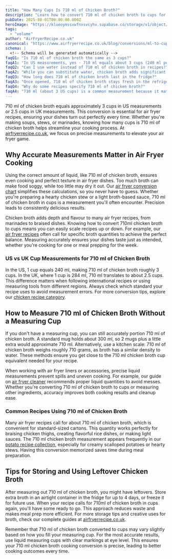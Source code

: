 ```yaml
---
title: "How Many Cups Is 710 ml of Chicken Broth?"
description: "Learn how to convert 710 ml of chicken broth to cups for perfect recipes every time. Get precise measurements for cooking and baking in minutes."
pubDate: 2025-08-01T00:00:00.000Z
heroImage: "https://klueoymssxwfnxsvcyhv.supabase.co/storage/v1/object/public/Shmucket/how-many-cups-is-710-ml-of-chicken-broth.webp"
tags:
  - "volume"
author: "AirFryerRecipe.co.uk"
canonical: "https://www.airfryerrecipe.co.uk/blog/conversions/ml-to-cups/how-many-cups-is-710-ml-of-chicken-broth"
schema: |
  <!-- Schema will be generated automatically -->
faqQ1: "Is 710 ml of chicken broth the same as 3 cups?"
faqA1: "In US measurements, yes - 710 ml equals about 3 cups (240 ml per cup). However, in UK measurements, 710 ml is approximately 2.5 cups (284 ml per cup). Always check which measurement system your recipe uses for accuracy."
faqQ2: "Can I use water instead of 710 ml of chicken broth in recipes?"
faqA2: "While you can substitute water, chicken broth adds significant flavour. If replacing 710 ml of chicken broth with water, consider adding herbs, spices, or a bouillon cube to maintain taste. The liquid volume remains the same at 3 US cups or 2.5 UK cups."
faqQ3: "How long does 710 ml of chicken broth last in the fridge?"
faqA3: "Once opened, 710 ml of chicken broth stays fresh in the refrigerator for 3-4 days in a sealed container. For longer storage, freeze it in measured portions (like the 3 cup/710 ml quantity) for up to 3 months. Thaw overnight before using."
faqQ4: "Why do some recipes specify 710 ml of chicken broth?"
faqA4: "710 ml (about 3 US cups) is a common measurement because it matches standard broth carton sizes. This quantity works well for braising, soups, and sauces in air fryer cooking. It provides enough liquid for flavour without making dishes too watery."
---
```

<p>710 ml of chicken broth equals approximately 3 cups in US measurements or 2.5 cups in UK measurements. This conversion is essential for air fryer recipes, ensuring your dishes turn out perfectly every time. Whether you're making soups, stews, or marinades, knowing how many cups is 710 ml of chicken broth helps streamline your cooking process. At <a href=https://www.airfryerrecipe.co.uk>airfryerrecipe.co.uk</a>, we focus on precise measurements to elevate your air fryer game.</p>

<h2>Why Accurate Measurements Matter in Air Fryer Cooking</h2>
<p>Using the correct amount of liquid, like 710 ml of chicken broth, ensures even cooking and perfect texture in air fryer dishes. Too much broth can make food soggy, while too little may dry it out. Our <a href=https://www.airfryerrecipe.co.uk/air-fryer-conversion-chart>air fryer conversion chart</a> simplifies these calculations, so you never have to guess. Whether you're preparing a hearty chicken stew or a light broth-based sauce, 710 ml of chicken broth in cups is a measurement you'll often encounter. Precision leads to consistently delicious results.</p>

<p>Chicken broth adds depth and flavour to many air fryer recipes, from marinades to braised dishes. Knowing how to convert 710ml chicken broth to cups means you can easily scale recipes up or down. For example, our <a href=https://www.airfryerrecipe.co.uk/recipes>air fryer recipes</a> often call for specific broth quantities to achieve the perfect balance. Measuring accurately ensures your dishes taste just as intended, whether you're cooking for one or meal prepping for the week.</p>

<h3>US vs UK Cup Measurements for 710 ml of Chicken Broth</h3>
<p>In the US, 1 cup equals 240 ml, making 710 ml of chicken broth roughly 3 cups. In the UK, where 1 cup is 284 ml, 710 ml translates to about 2.5 cups. This difference matters when following international recipes or using measuring tools from different regions. Always check which standard your recipe uses to avoid measurement errors. For more conversion tips, explore our <a href=https://www.airfryerrecipe.co.uk/recipe-category/chicken>chicken recipe category</a>.</p>

<h2>How to Measure 710 ml of Chicken Broth Without a Measuring Cup</h2>
<p>If you don't have a measuring cup, you can still accurately portion 710 ml of chicken broth. A standard mug holds about 300 ml, so 2 mugs plus a little extra would approximate 710 ml. Alternatively, use a kitchen scale: 710 ml of chicken broth weighs roughly 710 grams, as broth has a similar density to water. These methods ensure you get close to the 710 ml chicken broth cup equivalent needed for your recipe.</p>

<p>When working with air fryer liners or accessories, precise liquid measurements prevent spills and uneven cooking. For example, our guide on <a href=https://www.airfryerrecipe.co.uk/air-fryer-cleaner>air fryer cleaner</a> recommends proper liquid quantities to avoid messes. Whether you're converting 710 ml of chicken broth to cups or measuring other ingredients, accuracy improves both cooking results and cleanup ease.</p>

<h3>Common Recipes Using 710 ml of Chicken Broth</h3>
<p>Many air fryer recipes call for about 710 ml of chicken broth, which is convenient for standard-sized cartons. This quantity works perfectly for braising chicken thighs, creating flavorful rice dishes, or making light sauces. The 710 ml chicken broth measurement appears frequently in our <a href=https://www.airfryerrecipe.co.uk/recipe-category/potatoes>potato recipe collection</a>, especially for creamy scalloped potatoes or hearty stews. Having this conversion memorized saves time during meal preparation.</p>

<h2>Tips for Storing and Using Leftover Chicken Broth</h2>
<p>After measuring out 710 ml of chicken broth, you might have leftovers. Store extra broth in an airtight container in the fridge for up to 4 days, or freeze it for future use. When your recipe calls for 710ml of chicken broth in cups again, you'll have some ready to go. This approach reduces waste and makes meal prep more efficient. For more storage tips and creative uses for broth, check our complete guides at <a href=https://www.airfryerrecipe.co.uk>airfryerrecipe.co.uk</a>.</p>

<p>Remember that 710 ml of chicken broth converted to cups may vary slightly based on how you fill your measuring cup. For the most accurate results, use liquid measuring cups with clear markings at eye level. This ensures your 710 ml chicken broth cooking conversion is precise, leading to better cooking outcomes every time.</p>
